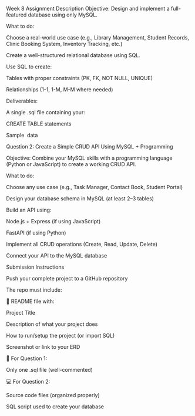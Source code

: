 Week 8 Assignment
Description
Objective:
Design and implement a full-featured database using only MySQL.

What to do:

Choose a real-world use case (e.g., Library Management, Student Records, Clinic Booking System, Inventory Tracking, etc.)

Create a well-structured relational database using SQL.

Use SQL to create:

Tables with proper constraints (PK, FK, NOT NULL, UNIQUE)

Relationships (1-1, 1-M, M-M where needed)

Deliverables:

A single .sql file containing your:

CREATE TABLE statements

Sample  data



Question 2: Create a Simple CRUD API Using MySQL + Programming

Objective:
Combine your MySQL skills with a programming language (Python or JavaScript) to create a working CRUD API.

What to do:

Choose any use case (e.g., Task Manager, Contact Book, Student Portal)

Design your database schema in MySQL (at least 2–3 tables)

Build an API using:

Node.js + Express (if using JavaScript)

FastAPI (if using Python)

Implement all CRUD operations (Create, Read, Update, Delete)

Connect your API to the MySQL database


Submission Instructions

Push your complete project to a GitHub repository

The repo must include:

📌 README file with:

Project Title

Description of what your project does

How to run/setup the project (or import SQL)

Screenshot or link to your ERD

🧠 For Question 1:

Only one .sql file (well-commented)

💻 For Question 2:

Source code files (organized properly)

SQL script used to create your database
